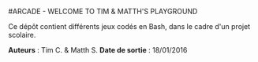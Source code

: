 #ARCADE - WELCOME TO TIM & MATTH'S PLAYGROUND

Ce dépôt contient différents jeux codés en Bash, dans le cadre
d'un projet scolaire.

<strong>Auteurs</strong> : Tim C. & Matth S.
<strong>Date de sortie</strong> : 18/01/2016

